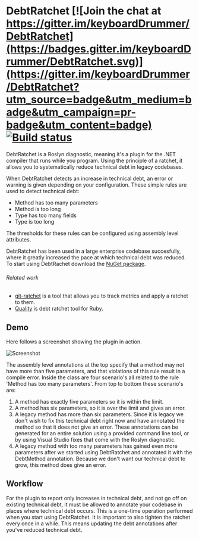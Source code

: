 # DebtRatchet [![Join the chat at https://gitter.im/keyboardDrummer/DebtRatchet](https://badges.gitter.im/keyboardDrummer/DebtRatchet.svg)](https://gitter.im/keyboardDrummer/DebtRatchet?utm_source=badge&utm_medium=badge&utm_campaign=pr-badge&utm_content=badge) [![Build status](https://ci.appveyor.com/api/projects/status/nd57ig4flxg9b71u?svg=true)](https://ci.appveyor.com/project/keyboardDrummer/debtratchet)

DebtRatchet is a Roslyn diagnostic, meaning it's a plugin for the .NET compiler that runs while you program. Using the principle of a ratchet, it allows you to systematically reduce technical debt in legacy codebases. 

When DebtRatchet detects an increase in technical debt, an error or warning is given depending on your configuration. These simple rules are used to detect technical debt:
* Method has too many parameters
* Method is too long
* Type has too many fields
* Type is too long

The thresholds for these rules can be configured using assembly level attributes.

DebtRatchet has been used in a large enterprise codebase succesfully, where it greatly increased the pace at which technical debt was reduced. To start using DebtRachet download the [NuGet package](https://www.nuget.org/packages/DebtRatchet/1.0.0).

###### Related work
- [git-ratchet](https://gowalker.org/github.com/iangrunert/git-ratchet) is a tool that allows you to track metrics and apply a ratchet to them.
- [Quality](https://github.com/apiology/quality) is debt ratchet tool for Ruby.

## Demo
Here follows a screenshot showing the plugin in action.

![Screenshot](http://i.imgur.com/6Gp7qMm.png)

 The assembly level annotations at the top specify that a method may not have more than five parameters, and that violations of this rule result in a compile error. Inside the class are four scenario's all related to the rule 'Method has too many parameters'. From top to bottom these scenario's are:

1. A method has exactly five parameters so it is within the limit.
2. A method has six parameters, so it is over the limit and gives an error.
3. A legacy method has more than six parameters. Since it is legacy we don't wish to fix this technical debt right now and have annotated the method so that it does not give an error. These annotations can be generated for an entire solution using a provided command line tool, or by using Visual Studio fixes that come with the Roslyn diagnostic.
4. A legacy method with too many parameters has gained even more parameters after we started using DebtRatchet and annotated it with the DebtMethod annotation. Because we don't want our technical debt to grow, this method does give an error.

## Workflow

For the plugin to report only increases in technical debt, and not go off on existing technical debt, it must be allowed to annotate your codebase in places where technical debt occurs. This is a one-time operation performed when you start using DebtRatchet. It is important to also tighten the ratchet every once in a while. This means updating the debt annotations after you've reduced technical debt. 

